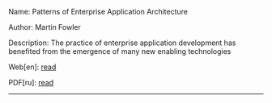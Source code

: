 Name: Patterns of Enterprise Application Architecture 

Author: Martin Fowler

Description: The practice of enterprise application development has benefited from the emergence of many new enabling technologies

Web[en]: [read](https://martinfowler.com/eaaCatalog/index.html)

PDF[ru]: [read](http://www.ooart.ru/uploads/book/arhitektura_korporativnyh_programmnyh_prilozhenij_fauler_m.pdf)

____
